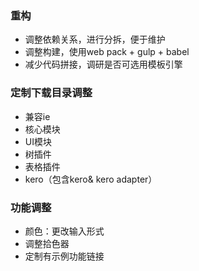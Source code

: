 ### 重构

* 调整依赖关系，进行分拆，便于维护
* 调整构建，使用web pack + gulp + babel
* 减少代码拼接，调研是否可选用模板引擎

### 定制下载目录调整

* 兼容ie
* 核心模块
* UI模块
* 树插件
* 表格插件
* kero（包含kero& kero adapter）



### 功能调整

* 颜色：更改输入形式
* 调整拾色器
* 定制有示例功能链接

